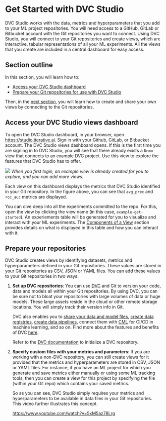 # Get Started with DVC Studio

DVC Studio works with the data, metrics and hyperparameters that you add to your
ML project repositories. You will need access to a GitHub, GitLab or Bitbucket
account with the Git repositories you want to connect. Using DVC Studio, you
will connect to your Git repositories and create views, which are interactive,
tabular representations of all your ML experiments. All the views that you
create are included in a central dashboard for easy access.

## Section outline

In this section, you will learn how to:

- [Access your DVC Studio dashboard](#dvc-studio-views-dashboard)
- [Prepare your Git repositories for use with DVC Studio](#preparing-your-repositories)

Then, in the [next section](/doc/studio/create-view), you will learn how to
create and share your own views by connecting to the Git repositories.

## Access your DVC Studio views dashboard

To open the DVC Studio dashboard, in your browser, open
<https://studio.iterative.ai>. Sign in with your Github, GitLab, or Bitbucket
account. The DVC Studio views dashboard opens. If this is the first time you are
signing in to DVC Studio, you will see that there already exists a `Demo` view
that connects to an example DVC project. Use this view to explore the features
that DVC Studio has to offer.

![](https://static.iterative.ai/img/studio/login_home_v2.png) _When you first
login, an example view is already created for you to explore, and you can add
more views._

Each view on this dashboard displays the metrics that DVC Studio identified in
your Git repository. In the figure above, you can see that `avg_prec` and
`roc_auc` metrics are displayed.

You can dive deep into all the experiments committed to the repo. For this, open
the view by clicking the view name (in this case, `example-get-started`). An
experiements table will be generated for you to visualize and interact with your
ML experiments. The [Components of a View](/doc/studio/components-of-a-view)
section provides details on what is displayed in this table and how you can
interact with it.

## Prepare your repositories

DVC Studio creates views by identifying datasets, metrics and hyperparameters
defined in your Git repositories. These values are stored in your Git
repositories as CSV, JSON or YAML files. You can add these values to your Git
repositories in two ways:

1. **Set up DVC repositories**: You can use [DVC](https://dvc.org/) and Git to
   version your code, data and models all within your Git repositories. By using
   DVC, you can be sure not to bloat your repositories with large volumes of
   data or huge models. These large assets reside in the cloud or other remote
   storage locations. You will simply track their version info in Git.

   DVC also enables you to
   [share your data and model files](/doc/use-cases/sharing-data-and-model-files),
   [create data registries](/doc/use-cases/data-registries),
   [create data pipelines](/doc/start/data-pipelines), connect them with
   [CML](/doc/cml) for CI/CD in machine learning, and so on. Find more about the
   features and benefits of DVC [here](/doc/start).

   Refer to the [DVC documentation](https://dvc.org/doc) to initialize a DVC
   repository.

2. **Specify custom files with your metrics and parameters**: If you are working
   with a non-DVC repository, you can still create views for it provided that
   the metrics and hyperparameters are stored in CSV, JSON or YAML files. For
   instance, if you have an ML project for which you generate and save metrics
   either manually or using some ML tracking tools, then you can create a view
   for this project by specifying the file (within your Git repo) which contains
   your saved metrics.

   So as you can see, DVC Studio simply requires your metrics and
   hyperparameters to be available in data files in your Git repositories. This
   video further illustrates this concept.

   https://www.youtube.com/watch?v=5xM5az78Lrg
